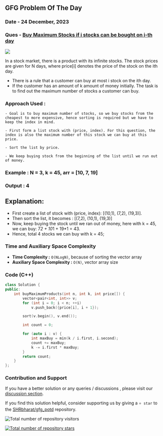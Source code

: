 ## GFG Problem Of The Day

### Date - 24 December, 2023
### Ques - [Buy Maximum Stocks if i stocks can be bought on i-th day](https://www.geeksforgeeks.org/problems/buy-maximum-stocks-if-i-stocks-can-be-bought-on-i-th-day/1)
![](https://badgen.net/badge/Level/Medium/yellow)

In a stock market, there is a product with its infinite stocks. The stock prices are given for N days, where price[i] denotes the price of the stock on the ith day.
- There is a rule that a customer can buy at most i stock on the ith day.
- If the customer has an amount of k amount of money initially. The task is to find out the maximum number of stocks a customer can buy. 

### Approach Used :
    - Goal is to buy maximum number of stocks, so we buy stocks from the cheapest to more expensive, hence sorting is required but we have to keep the index in mind.

    - First form a list stock with (price, index). For this question, the index is also the maximum number of this stock we can buy at this price.

    - Sort the list by price.

    - We keep buying stock from the beginning of the list until we run out of money.

### Example :  N = 3, k = 45,  arr = [10, 7, 19]
### Output : 4

## Explanation:
- First create a list of stock with (price, index): [(10,1), (7,2), (19,3)].
- Then sort the list, it becomes :  [(7,2), (10,1), (19,3)]
- Now, keep buying the stock until we ran out of money, here with k = 45, we can buy: 7*2 + 10*1 + 19*1 = 43.
- Hence, total 4 stocks we can buy with k = 45;

### Time and Auxiliary Space Complexity

- **Time Complexity            :**  `O(NLogN)`, because of sorting the vector array
- **Auxiliary Space Complexity :**  `O(N)`, vector array size

### Code (C++)
```cpp
class Solution {
public:
    int buyMaximumProducts(int n, int k, int price[]) {
        vector<pair<int, int>> v;
        for (int i = 0; i < n; ++i)
            v.push_back({price[i], i + 1});

        sort(v.begin(), v.end());

        int count = 0;

        for (auto i : v) {
            int maxBuy = min(k / i.first, i.second);
            count += maxBuy;
            k -= i.first * maxBuy;
        }
        return count;
    }
};
```
### Contribution and Support

If you have a better solution or any queries / discussions , please visit our [discussion section](https://github.com/SHRbharat/gfg_potd/discussions).

If you find this solution helpful, consider supporting us by giving a `⭐ star` to the [SHRbharat/gfg_potd](https://github.com/SHRbharat/gfg_potd) repository.

![Total number of repository visitors](https://komarev.com/ghpvc/?username=SHRbharat&color=blueviolet&&label=Visitors)

[![Total number of repository stars](https://img.shields.io/github/stars/SHRbharat/gfg_potd.svg)](https://github.com/SHRbharat/gfg_potd/stargazers)             
